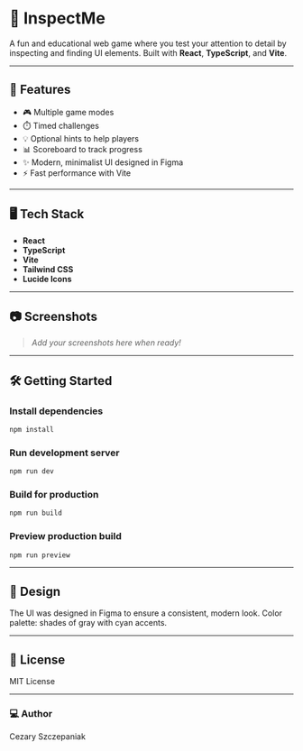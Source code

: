 


# 🎯 InspectMe

A fun and educational web game where you test your attention to detail by inspecting and finding UI elements. Built with **React**, **TypeScript**, and **Vite**.

---

## 🚀 Features

- 🎮 Multiple game modes
- ⏱️ Timed challenges
- 💡 Optional hints to help players
- 📊 Scoreboard to track progress
- ✨ Modern, minimalist UI designed in Figma
- ⚡ Fast performance with Vite

---

## 🖥️ Tech Stack

- **React**
- **TypeScript**
- **Vite**
- **Tailwind CSS**
- **Lucide Icons**

---

## 📷 Screenshots

> _Add your screenshots here when ready!_

---

## 🛠️ Getting Started

### Install dependencies

```bash
npm install
````

### Run development server

```bash
npm run dev
```

### Build for production

```bash
npm run build
```

### Preview production build

```bash
npm run preview
```

---

## 🎨 Design

The UI was designed in Figma to ensure a consistent, modern look. Color palette: shades of gray with cyan accents.

---

## 📄 License

MIT License

---

### 💻 Author

Cezary Szczepaniak

```


```
